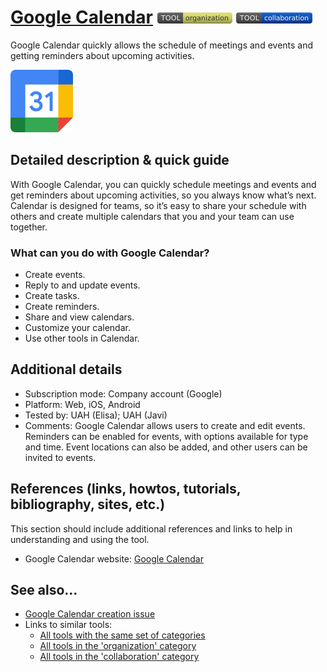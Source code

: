 # [Google Calendar](https://calendar.google.com)  [<img src="images/organization.png" align="bottom">](https://github.com/e-CLOSE/Toolbox/issues?q=label%3A01_TOOL+label%3Aorganization) [<img src="images/collaboration.png" align="bottom">](https://github.com/e-CLOSE/Toolbox/issues?q=label%3A01_TOOL+label%3Acollaboration)

Google Calendar quickly allows the schedule of meetings and events and getting reminders about upcoming activities. 

[<img src="images/Google_Calendar.png" align="bottom" height="100" alt="Google_Calendar">](https://github.com/e-CLOSE/Toolbox/blob/main/Tools/Google_Calendar.md)

## Detailed description & quick guide

With Google Calendar, you can quickly schedule meetings and events and get reminders about upcoming activities, so you always know what’s next. Calendar is designed for teams, so it’s easy to share your schedule with others and create multiple calendars that you and your team can use together.

### What can you do with Google Calendar?
- Create events.
- Reply to and update events.
- Create tasks.
- Create reminders.
- Share and view calendars.
- Customize your calendar.
- Use other tools in Calendar.
 
## Additional details

- Subscription mode: Company account (Google)
- Platform: Web, iOS, Android
- Tested by: UAH (Elisa); UAH (Javi)
- Comments: Google Calendar allows users to create and edit events. Reminders can be enabled for events, with options available for type and time. Event locations can also be added, and other users can be invited to events. 


## References (links, howtos, tutorials, bibliography, sites, etc.)

This section should include additional references and links to help in
understanding and using the tool.

- Google Calendar website: [Google Calendar](https://calendar.google.com)


## See also...

- [Google Calendar creation issue](https://github.com/e-CLOSE/Toolbox/issues/122)
- Links to similar tools:
  - [All tools with the same set of categories](https://github.com/e-CLOSE/Toolbox/issues?q=label%3A01_TOOL+label%3Acollaboration)
  - [All tools in the 'organization' category](https://github.com/e-CLOSE/Toolbox/issues?q=label%3A01_TOOL+label%3Aorganization)
  - [All tools in the 'collaboration' category](https://github.com/e-CLOSE/Toolbox/issues?q=label%3A01_TOOL+label%3Acollaboration)
